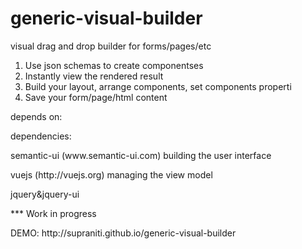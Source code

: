 # generic-visual-builder
visual drag and drop builder for forms/pages/etc

1. Use json schemas to create componentses
3. Instantly view the rendered result
2. Build your layout, arrange components, set components properti
4. Save your form/page/html content

depends on:
<p>dependencies:</p>
<p>semantic-ui (www.semantic-ui.com) building the user interface</p>
<p>vuejs (http://vuejs.org) managing the view model</p>
<p>jquery&amp;jquery-ui&nbsp;</p>

*** Work in progress

<p>DEMO: http://supraniti.github.io/generic-visual-builder</p>

